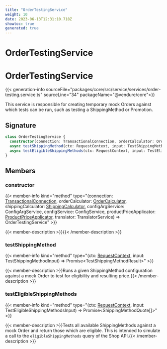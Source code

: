 ```yaml
---
title: "OrderTestingService"
weight: 10
date: 2023-06-13T12:31:10.718Z
showtoc: true
generated: true
---
```

<!-- This file was generated from the Vendure source. Do not modify. Instead, re-run the "docs:build" script -->

# OrderTestingService
<div class="symbol">


# OrderTestingService

{{< generation-info sourceFile="packages/core/src/service/services/order-testing.service.ts" sourceLine="34" packageName="@vendure/core">}}

This service is responsible for creating temporary mock Orders against which tests can be run, such as
testing a ShippingMethod or Promotion.

## Signature

```TypeScript
class OrderTestingService {
  constructor(connection: TransactionalConnection, orderCalculator: OrderCalculator, shippingCalculator: ShippingCalculator, configArgService: ConfigArgService, configService: ConfigService, productPriceApplicator: ProductPriceApplicator, translator: TranslatorService)
  async testShippingMethod(ctx: RequestContext, input: TestShippingMethodInput) => Promise<TestShippingMethodResult>;
  async testEligibleShippingMethods(ctx: RequestContext, input: TestEligibleShippingMethodsInput) => Promise<ShippingMethodQuote[]>;
}
```
## Members

### constructor

{{< member-info kind="method" type="(connection: <a href='/typescript-api/data-access/transactional-connection#transactionalconnection'>TransactionalConnection</a>, orderCalculator: <a href='/typescript-api/service-helpers/order-calculator#ordercalculator'>OrderCalculator</a>, shippingCalculator: <a href='/typescript-api/shipping/shipping-calculator#shippingcalculator'>ShippingCalculator</a>, configArgService: ConfigArgService, configService: ConfigService, productPriceApplicator: <a href='/typescript-api/service-helpers/product-price-applicator#productpriceapplicator'>ProductPriceApplicator</a>, translator: TranslatorService) => OrderTestingService"  >}}

{{< member-description >}}{{< /member-description >}}

### testShippingMethod

{{< member-info kind="method" type="(ctx: <a href='/typescript-api/request/request-context#requestcontext'>RequestContext</a>, input: TestShippingMethodInput) => Promise&#60;TestShippingMethodResult&#62;"  >}}

{{< member-description >}}Runs a given ShippingMethod configuration against a mock Order to test for eligibility and resulting
price.{{< /member-description >}}

### testEligibleShippingMethods

{{< member-info kind="method" type="(ctx: <a href='/typescript-api/request/request-context#requestcontext'>RequestContext</a>, input: TestEligibleShippingMethodsInput) => Promise&#60;ShippingMethodQuote[]&#62;"  >}}

{{< member-description >}}Tests all available ShippingMethods against a mock Order and return those which are eligible. This
is intended to simulate a call to the `eligibleShippingMethods` query of the Shop API.{{< /member-description >}}


</div>
